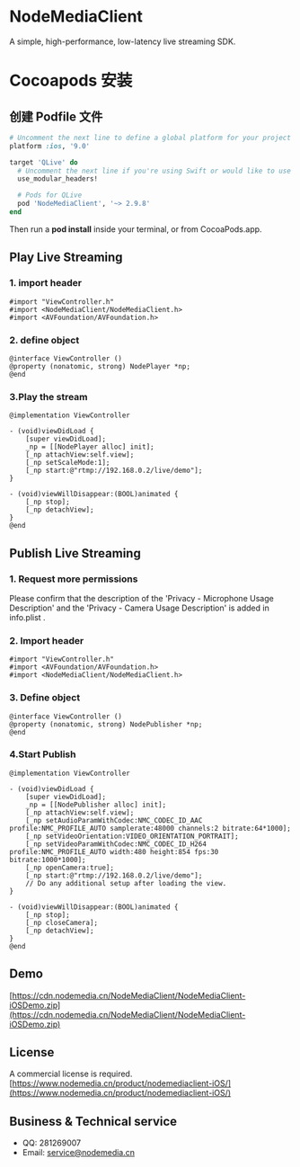 # NodeMediaClient

A simple, high-performance, low-latency live streaming SDK.

# Cocoapods 安装

## 创建 Podfile 文件

```ruby
# Uncomment the next line to define a global platform for your project
platform :ios, '9.0'

target 'QLive' do
  # Uncomment the next line if you're using Swift or would like to use dynamic frameworks
  use_modular_headers!

  # Pods for QLive
  pod 'NodeMediaClient', '~> 2.9.8'
end
```

Then run a **pod install** inside your terminal, or from CocoaPods.app.

## Play Live Streaming

### 1. import header

```
#import "ViewController.h"
#import <NodeMediaClient/NodeMediaClient.h>
#import <AVFoundation/AVFoundation.h>
```

### 2. define object

```
@interface ViewController ()
@property (nonatomic, strong) NodePlayer *np;
@end
```

### 3.Play the stream

```
@implementation ViewController

- (void)viewDidLoad {
    [super viewDidLoad];
    _np = [[NodePlayer alloc] init];
    [_np attachView:self.view];
    [_np setScaleMode:1];
    [_np start:@"rtmp://192.168.0.2/live/demo"];
}

- (void)viewWillDisappear:(BOOL)animated {
    [_np stop];
    [_np detachView];
}
@end
```

## Publish Live Streaming

### 1. Request more permissions

Please confirm that the description of the 'Privacy - Microphone Usage Description' and the 'Privacy - Camera Usage Description' is added in info.plist .

### 2. Import header

```
#import "ViewController.h"
#import <AVFoundation/AVFoundation.h>
#import <NodeMediaClient/NodeMediaClient.h>
```

### 3. Define object

```
@interface ViewController ()
@property (nonatomic, strong) NodePublisher *np;
@end
```

### 4.Start Publish

```
@implementation ViewController

- (void)viewDidLoad {
    [super viewDidLoad];
    _np = [[NodePublisher alloc] init];
    [_np attachView:self.view];
    [_np setAudioParamWithCodec:NMC_CODEC_ID_AAC profile:NMC_PROFILE_AUTO samplerate:48000 channels:2 bitrate:64*1000];
    [_np setVideoOrientation:VIDEO_ORIENTATION_PORTRAIT];
    [_np setVideoParamWithCodec:NMC_CODEC_ID_H264 profile:NMC_PROFILE_AUTO width:480 height:854 fps:30 bitrate:1000*1000];
    [_np openCamera:true];
    [_np start:@"rtmp://192.168.0.2/live/demo"];
    // Do any additional setup after loading the view.
}

- (void)viewWillDisappear:(BOOL)animated {
    [_np stop];
    [_np closeCamera];
    [_np detachView];
}
@end
```

## Demo

[https://cdn.nodemedia.cn/NodeMediaClient/NodeMediaClient-iOSDemo.zip](https://cdn.nodemedia.cn/NodeMediaClient/NodeMediaClient-iOSDemo.zip)

## License

A commercial license is required.  
[https://www.nodemedia.cn/product/nodemediaclient-iOS/](https://www.nodemedia.cn/product/nodemediaclient-iOS/)

## Business & Technical service

- QQ: 281269007
- Email: service@nodemedia.cn
